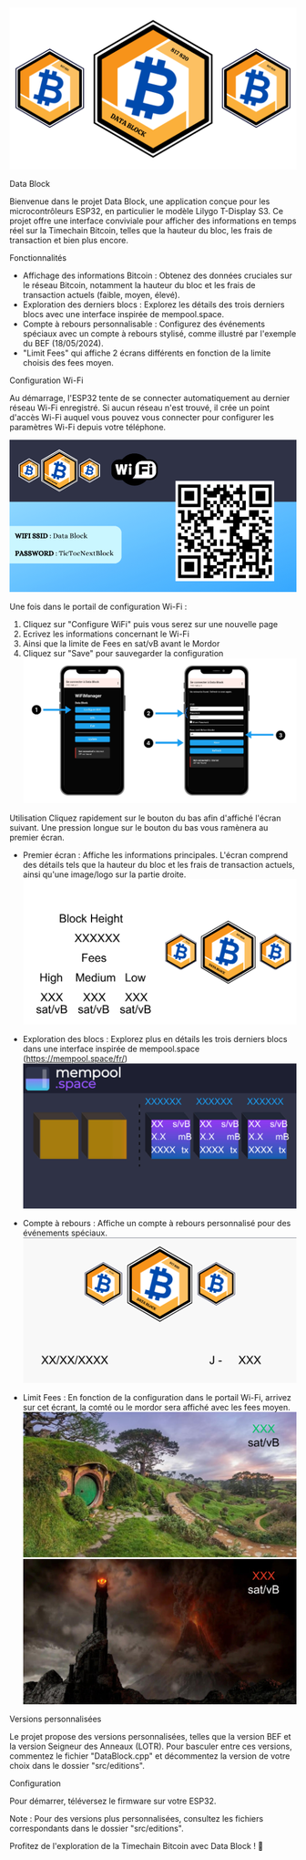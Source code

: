 ![Data Block](src/media/logo/DataBlock_logo.png)

Data Block

Bienvenue dans le projet Data Block, une application conçue pour les microcontrôleurs ESP32, en particulier le modèle Lilygo T-Display S3. Ce projet offre une interface conviviale pour afficher des informations en temps réel sur la Timechain Bitcoin, telles que la hauteur du bloc, les frais de transaction et bien plus encore.

Fonctionnalités

- Affichage des informations Bitcoin : Obtenez des données cruciales sur le réseau Bitcoin, notamment la hauteur du bloc et les frais de transaction actuels (faible, moyen, élevé).
- Exploration des derniers blocs : Explorez les détails des trois derniers blocs avec une interface inspirée de mempool.space.
- Compte à rebours personnalisable : Configurez des événements spéciaux avec un compte à rebours stylisé, comme illustré par l'exemple du BEF (18/05/2024).
- "Limit Fees" qui affiche 2 écrans différents en fonction de la limite choisis des fees moyen.

Configuration Wi-Fi

Au démarrage, l'ESP32 tente de se connecter automatiquement au dernier réseau Wi-Fi enregistré. Si aucun réseau n'est trouvé, il crée un point d'accès Wi-Fi auquel vous pouvez vous connecter pour configurer les paramètres Wi-Fi depuis votre téléphone.

![Data Block](src/media/exemples_displayScreens/1000x531_esp_config_wifi.png)

Une fois dans le portail de configuration Wi-Fi :
1) Cliquez sur "Configure WiFi" puis vous serez sur une nouvelle page
2) Ecrivez les informations concernant le Wi-Fi
3) Ainsi que la limite de Fees en sat/vB avant le Mordor
4) Cliquez sur "Save" pour sauvegarder la configuration
![Data Block](src/media/Portail_wifi/Portail_wifi.png)

Utilisation
Cliquez rapidement sur le bouton du bas afin d'affiché l'écran suivant. Une pression longue sur le bouton du bas vous ramènera au premier écran.
- Premier écran : Affiche les informations principales. L'écran comprend des détails tels que la hauteur du bloc et les frais de transaction actuels, ainsi qu'une image/logo sur la partie droite.
![Data Block](src/media/exemples_displayScreens/1000x531_esp_displayScreen1_exemple.png)

- Exploration des blocs : Explorez plus en détails les trois derniers blocs dans une interface inspirée de mempool.space (https://mempool.space/fr/)
![Data Block](src/media/exemples_displayScreens/1000x531_esp_mempool_exemples.png)

- Compte à rebours : Affiche un compte à rebours personnalisé pour des événements spéciaux.
![Data Block](src/media/exemples_displayScreens/1000x531_esp_events_countdown_exemple.png)

- Limit Fees : En fonction de la configuration dans le portail Wi-Fi, arrivez sur cet écrant, la comté ou le mordor sera affiché avec les fees moyen.
![Data Block](src/media/exemples_displayScreens/1000x531_esp_lotr_shire_fees_limit.png)
![Data Block](src/media/exemples_displayScreens/1000x531_esp_sauron_fees_limit.png)


Versions personnalisées

Le projet propose des versions personnalisées, telles que la version BEF et la version Seigneur des Anneaux (LOTR). Pour basculer entre ces versions, commentez le fichier "DataBlock.cpp" et décommentez la version de votre choix dans le dossier "src/editions".


Configuration

Pour démarrer, téléversez le firmware sur votre ESP32.

Note : Pour des versions plus personnalisées, consultez les fichiers correspondants dans le dossier "src/editions". 

Profitez de l'exploration de la Timechain Bitcoin avec Data Block ! 🚀
